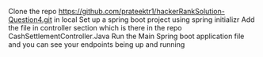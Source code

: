Clone the repo https://github.com/prateektr1/hackerRankSolution-Question4.git in local
Set up a spring boot project using spring initializr
Add the file in controller section which is there in the repo CashSettlementController.Java
Run the Main Spring boot application file and you can see your endpoints being up and running
